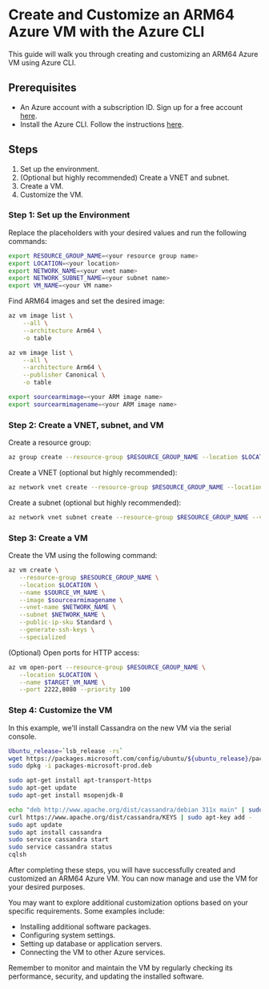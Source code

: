 # Create and Customize an ARM64 Azure VM with the Azure CLI

This guide will walk you through creating and customizing an ARM64 Azure VM using Azure CLI.

## Prerequisites

- An Azure account with a subscription ID. Sign up for a free account [here](https://azure.microsoft.com/en-us/free/).
- Install the Azure CLI. Follow the instructions [here](https://docs.microsoft.com/en-us/cli/azure/install-azure-cli?view=azure-cli-latest).

## Steps

1. Set up the environment.
2. (Optional but highly recommended) Create a VNET and subnet.
3. Create a VM.
4. Customize the VM.

### Step 1: Set up the Environment

Replace the placeholders with your desired values and run the following commands:

```bash
export RESOURCE_GROUP_NAME=<your resource group name>
export LOCATION=<your location>
export NETWORK_NAME=<your vnet name>
export NETWORK_SUBNET_NAME=<your subnet name>
export VM_NAME=<your VM name>
```

Find ARM64 images and set the desired image:

```bash
az vm image list \
    --all \
    --architecture Arm64 \
    -o table

az vm image list \
    --all \
    --architecture Arm64 \
    --publisher Canonical \
    -o table

export sourcearmimage=<your ARM image name>
export sourcearmimagename=<your ARM image name>
```

### Step 2: Create a VNET, subnet, and VM

Create a resource group:

```bash
az group create --resource-group $RESOURCE_GROUP_NAME --location $LOCATION
```

Create a VNET (optional but highly recommended):

```bash
az network vnet create --resource-group $RESOURCE_GROUP_NAME --location $LOCATION --name $NETWORK_NAME --address-prefixes 172.0.0.0/16
```

Create a subnet (optional but highly recommended):

```bash
az network vnet subnet create --resource-group $RESOURCE_GROUP_NAME --vnet-name $NETWORK_NAME --address-prefixes 172.0.0.0/24 --name $NETWORK_SUBNET_NAME
```

### Step 3: Create a VM

Create the VM using the following command:

```bash
az vm create \
   --resource-group $RESOURCE_GROUP_NAME \
   --location $LOCATION \
   --name $SOURCE_VM_NAME \
   --image $sourcearmimagename \
   --vnet-name $NETWORK_NAME \
   --subnet $NETWORK_NAME \
   --public-ip-sku Standard \
   --generate-ssh-keys \
   --specialized
```

(Optional) Open ports for HTTP access:

```bash
az vm open-port --resource-group $RESOURCE_GROUP_NAME \
   --location $LOCATION \
   --name $TARGET_VM_NAME \
   --port 2222,8080 --priority 100
```

### Step 4: Customize the VM

In this example, we'll install Cassandra on the new VM via the serial console.

```bash
Ubuntu_release=`lsb_release -rs`
wget https://packages.microsoft.com/config/ubuntu/${ubuntu_release}/packages-microsoft-prod.deb -O packages-microsoft-prod.deb
sudo dpkg -i packages-microsoft-prod.deb

sudo apt-get install apt-transport-https
sudo apt-get update
sudo apt-get install msopenjdk-8

echo "deb http://www.apache.org/dist/cassandra/debian 311x main" | sudo tee -a /etc/apt/sources.list.d/cassandra.sources.list
curl https://www.apache.org/dist/cassandra/KEYS | sudo apt-key add -
sudo apt update
sudo apt install cassandra
sudo service cassandra start
sudo service cassandra status
cqlsh
```

After completing these steps, you will have successfully created and customized an ARM64 Azure VM. You can now manage and use the VM for your desired purposes. 

You may want to explore additional customization options based on your specific requirements. Some examples include:

- Installing additional software packages.
- Configuring system settings.
- Setting up database or application servers.
- Connecting the VM to other Azure services.

Remember to monitor and maintain the VM by regularly checking its performance, security, and updating the installed software.